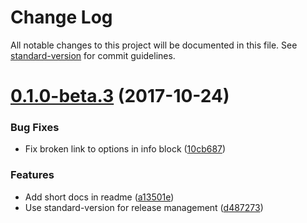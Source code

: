 # Change Log

All notable changes to this project will be documented in this file. See [standard-version](https://github.com/conventional-changelog/standard-version) for commit guidelines.

<a name="0.1.0-beta.3"></a>
# [0.1.0-beta.3](https://github.com/andrejbaran/webpack-run-loader/compare/v0.1.0-beta.2...v0.1.0-beta.3) (2017-10-24)


### Bug Fixes

* Fix broken link to options in info block ([10cb687](https://github.com/andrejbaran/webpack-run-loader/commit/10cb687))


### Features

* Add short docs in readme ([a13501e](https://github.com/andrejbaran/webpack-run-loader/commit/a13501e))
* Use standard-version for release management ([d487273](https://github.com/andrejbaran/webpack-run-loader/commit/d487273))

